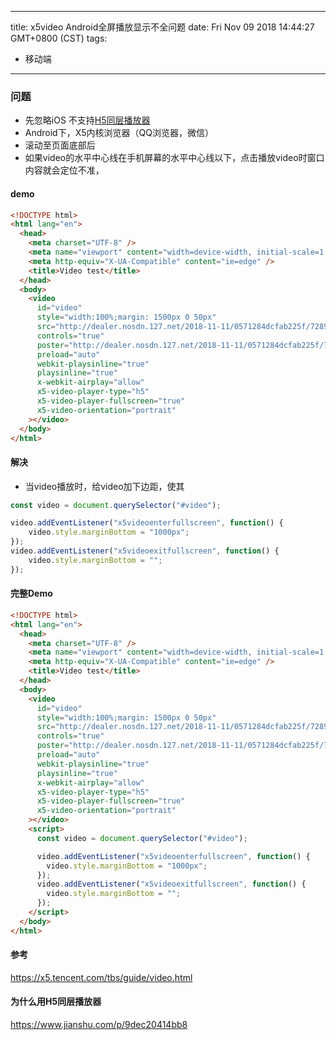 
---
title: x5video Android全屏播放显示不全问题
date: Fri Nov 09 2018 14:44:27 GMT+0800 (CST)
tags:
 - 移动端
---

### 问题
- 先忽略iOS 不支持[H5同层播放器](https://x5.tencent.com/tbs/guide/video.html)
- Android下，X5内核浏览器（QQ浏览器，微信）
- 滚动至页面底部后
- 如果video的水平中心线在手机屏幕的水平中心线以下，点击播放video时窗口内容就会定位不准，

#### demo
```html
<!DOCTYPE html>
<html lang="en">
  <head>
    <meta charset="UTF-8" />
    <meta name="viewport" content="width=device-width, initial-scale=1.0" />
    <meta http-equiv="X-UA-Compatible" content="ie=edge" />
    <title>Video test</title>
  </head>
  <body>
    <video
      id="video"
      style="width:100%;margin: 1500px 0 50px"
      src="http://dealer.nosdn.127.net/2018-11-11/0571284dcfab225f/72894822494f6efd6aa17df560e230f3.mp4"
      controls="true"
      poster="http://dealer.nosdn.127.net/2018-11-11/0571284dcfab225f/72894822494f6efd6aa17df560e230f3.mp4?vframe&type=png"
      preload="auto"
      webkit-playsinline="true"
      playsinline="true"
      x-webkit-airplay="allow"
      x5-video-player-type="h5"
      x5-video-player-fullscreen="true"
      x5-video-orientation="portrait"
    ></video>
  </body>
</html>
```

#### 解决
- 当video播放时，给video加下边距，使其

```js
const video = document.querySelector("#video");

video.addEventListener("x5videoenterfullscreen", function() {
    video.style.marginBottom = "1000px";
});
video.addEventListener("x5videoexitfullscreen", function() {
    video.style.marginBottom = "";
});
```

#### 完整Demo
```html
<!DOCTYPE html>
<html lang="en">
  <head>
    <meta charset="UTF-8" />
    <meta name="viewport" content="width=device-width, initial-scale=1.0" />
    <meta http-equiv="X-UA-Compatible" content="ie=edge" />
    <title>Video test</title>
  </head>
  <body>
    <video
      id="video"
      style="width:100%;margin: 1500px 0 50px"
      src="http://dealer.nosdn.127.net/2018-11-11/0571284dcfab225f/72894822494f6efd6aa17df560e230f3.mp4"
      controls="true"
      poster="http://dealer.nosdn.127.net/2018-11-11/0571284dcfab225f/72894822494f6efd6aa17df560e230f3.mp4?vframe&type=png"
      preload="auto"
      webkit-playsinline="true"
      playsinline="true"
      x-webkit-airplay="allow"
      x5-video-player-type="h5"
      x5-video-player-fullscreen="true"
      x5-video-orientation="portrait"
    ></video>
    <script>
      const video = document.querySelector("#video");

      video.addEventListener("x5videoenterfullscreen", function() {
        video.style.marginBottom = "1000px";
      });
      video.addEventListener("x5videoexitfullscreen", function() {
        video.style.marginBottom = "";
      });
    </script>
  </body>
</html>

```
#### 参考
https://x5.tencent.com/tbs/guide/video.html
#### 为什么用H5同层播放器
https://www.jianshu.com/p/9dec20414bb8